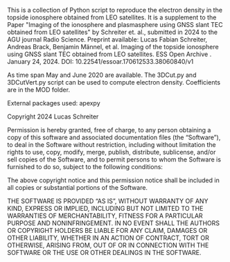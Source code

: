 This is a collection of Python script to reproduce the electron density in the topside ionosphere obtained from LEO satellites.
It is a supplement to the Paper "Imaging of the ionosphere and plasmasphere using GNSS slant TEC obtained from LEO satellites" by Schreiter et. al., submitted in 2024 to the AGU journal Radio Science.
Preprint available: Lucas Fabian Schreiter, Andreas Brack, Benjamin Männel, et al. Imaging of the topside ionosphere using GNSS slant TEC obtained from LEO satellites. ESS Open Archive . January 24, 2024.
DOI: 10.22541/essoar.170612533.38060840/v1

As time span May and June 2020 are available. 
The 3DCut.py and 3DCutVert.py script can be used to compute electron density. Coefficients are in the MOD folder.

External packages used:
apexpy


Copyright 2024 Lucas Schreiter

Permission is hereby granted, free of charge, to any person obtaining a copy of this software and associated documentation files (the “Software”), to deal in the Software without restriction, including without limitation the rights to use, copy, modify, merge, publish, distribute, sublicense, and/or sell copies of the Software, and to permit persons to whom the Software is furnished to do so, subject to the following conditions:

The above copyright notice and this permission notice shall be included in all copies or substantial portions of the Software.

THE SOFTWARE IS PROVIDED “AS IS”, WITHOUT WARRANTY OF ANY KIND, EXPRESS OR IMPLIED, INCLUDING BUT NOT LIMITED TO THE WARRANTIES OF MERCHANTABILITY, FITNESS FOR A PARTICULAR PURPOSE AND NONINFRINGEMENT. IN NO EVENT SHALL THE AUTHORS OR COPYRIGHT HOLDERS BE LIABLE FOR ANY CLAIM, DAMAGES OR OTHER LIABILITY, WHETHER IN AN ACTION OF CONTRACT, TORT OR OTHERWISE, ARISING FROM, OUT OF OR IN CONNECTION WITH THE SOFTWARE OR THE USE OR OTHER DEALINGS IN THE SOFTWARE.

